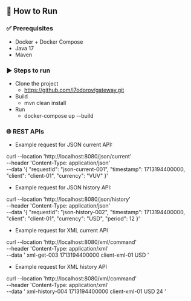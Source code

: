 ## 🚀 How to Run

### ✅ Prerequisites

- Docker + Docker Compose
- Java 17
- Maven

### ▶️ Steps to run


- Clone the project 
  - https://github.com/i7odorov/gateway.git
- Build
  - mvn clean install
- Run
  - docker-compose up --build


### 🌐 REST APIs

- Example request for JSON current API:

curl --location 'http://localhost:8080/json/current' \
--header 'Content-Type: application/json' \
--data '{
"requestId": "json-current-001",
"timestamp": 1713194400000,
"client": "client-01",
"currency": "VUV"
}'

- Example request for JSON history API:

curl --location 'http://localhost:8080/json/history' \
--header 'Content-Type: application/json' \
--data '{
"requestId": "json-history-002",
"timestamp": 1713194400000,
"client": "client-01",
"currency": "USD",
"period": 12
}'

- Example request for XML current API

curl --location 'http://localhost:8080/xml/command' \
--header 'Content-Type: application/xml' \
--data '<request>
<requestId>xml-get-003</requestId>
<timestamp>1713194400000</timestamp>
<client>client-xml-01</client>
<get>
<currency>USD</currency>
</get>
</request>'

- Example request for XML history API

curl --location 'http://localhost:8080/xml/command' \
--header 'Content-Type: application/xml' \
--data '<request>
<requestId>xml-history-004</requestId>
<timestamp>1713194400000</timestamp>
<client>client-xml-01</client>
<history>
<currency>USD</currency>
<period>24</period>
</history>
</request>'